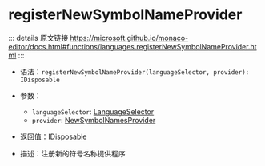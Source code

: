 # registerNewSymbolNameProvider

<backTop />
        
::: details 原文链接
https://microsoft.github.io/monaco-editor/docs.html#functions/languages.registerNewSymbolNameProvider.html
:::

- 语法：`registerNewSymbolNameProvider(languageSelector, provider): IDisposable`

- 参数：
  - `languageSelector`: [LanguageSelector](/api/languages/LanguageSelector.md)
  - `provider`: [NewSymbolNamesProvider](/api/languages/NewSymbolNamesProvider.md)

- 返回值：[IDisposable](/api/IDisposable.md)

- 描述：注册新的符号名称提供程序